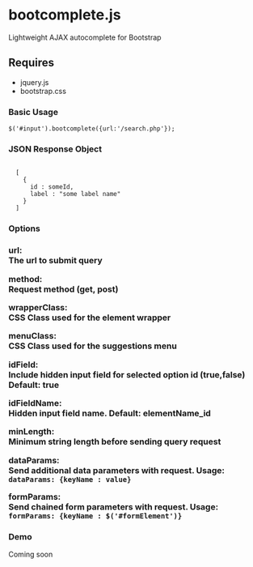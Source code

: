 # bootcomplete.js
Lightweight AJAX autocomplete for Bootstrap

<h2>Requires</h2>
<ul>
  <li>jquery.js</li>
  <li>bootstrap.css</li>
</ul>


<h3>Basic Usage</h3>
<code>$('#input').bootcomplete({url:'/search.php'});</code>

<h3>JSON Response Object</h3>
<code>
  [
    {
      id : someId,
      label : "some label name"
    }
  ]
</code>

<h3>Options<h3>

<p><b>url:</b><br>The url to submit query</p>

<p><b>method:</b><br>Request method (get, post)</p>
 
<p><b>wrapperClass:</b><br>CSS Class used for the element wrapper</p>

<p><b>menuClass:</b><br>CSS Class used for the suggestions menu</p>

<p><b>idField:</b><br>Include hidden input field for selected option id (true,false) Default: true</p>
  
<p><b>idFieldName:</b><br>Hidden input field name. Default: elementName_id</p>

<p><b>minLength:</b><br>Minimum string length before sending query request</p>

<p><b>dataParams:</b><br>Send additional data parameters with request. Usage: <code>dataParams: {keyName : value}</code></p>

<p><b>formParams:</b><br>Send chained form parameters with request. Usage: <code>formParams: {keyName : $('#formElement')}</code></p>


<h3>Demo</h3>
<p>Coming soon</p>





